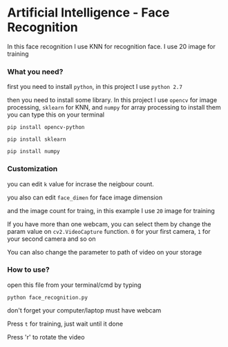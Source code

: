 # Artificial Intelligence - Face Recognition
In this face recognition I use KNN for recognition face. I use 20 image for training

### What you need?
first you need to install `python`, in this project I use `python 2.7`

then you need to install some library. In this project I use `opencv` for image processing, `sklearn` for KNN, and `numpy` for array processing
to install them you can type this on your terminal

`pip install opencv-python`

`pip install sklearn`

`pip install numpy`

### Customization
you can edit `k` value for incrase the neigbour count.

you also can edit `face_dimen` for face image dimension

and the image count for traing, in this example I use `20` image for training

If you have more than one webcam, you can select them by change the param value on `cv2.VideoCapture` function. `0` for your first camera, `1` for your second camera and so on

You can also change the parameter to path of video on your storage

### How to use?
open this file from your terminal/cmd by typing

`python face_recognition.py`

don't forget your computer/laptop must have webcam

Press `t` for training, just wait until it done

Press 'r' to rotate the video
